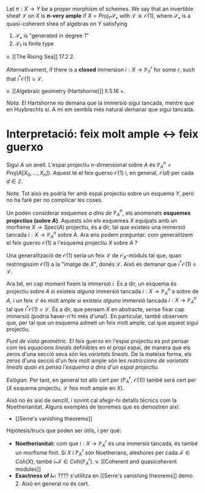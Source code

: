 Let $\pi: X \to Y$ be a proper morphism of schemes. We say that an invertible sheaf $\mathcal{L}$ on $X$ is **$\pi$-very ample** if $X = Proj_Y \mathcal{S}_\bullet$ with $\mathcal{L} \cong \mathcal{O}(1)$, where $\mathcal{S}_\bullet$ is a quasi-coherent shea of algebras on $Y$ satisfying
1. $\mathcal{S}_\bullet$ is "generated in degree 1"
2. $\mathcal{S}_1$ is finite type

v. [[The Rising Sea]] 17.2.2.

Alternativament, if there is a **closed** immersion $i: X \to \mathbb{P}^r_Y$ for some $r$, such that $i^* \mathcal{O}(1) \cong \mathcal{L}$.

v. [[Algebraic geometry (Hartshorne)]] II.5.16 +.

*Nota.* El Hartshorne no demana que la immersió sigui tancada, mentre que en Huybrechts sí. A mi em sembla més natural demanar que sigui tancada.

# Interpretació: feix molt ample <-> feix guerxo

Sigui $A$ un anell. L'espai projectiu $n$-dimensional sobre $A$ és $\mathbb{P}^n_A = Proj(A[X_0,\dots,X_n])$. Aquest té el feix guerxo $\mathcal{O}(1)$ i, en general, $\mathcal{O}(d)$ per cada $d \in \mathbb{Z}$.

*Nota.* Tot això es podria fer amb espai projectiu sobre un esquema $Y$, però no ha faré per no complicar les coses.

Un poden considerar esquemes *a dins de $\mathbb{P}^n_A$*, els anomenats **esquemes projectius (sobre $A$)**. Aquests són els esquemes $X$ equipats amb un morfisme $X \to Spec(A)$ projectiu, és a dir, tal que existeix una immersió tancada $i: X \to \mathbb{P}^n_A$ sobre $A$. Ara ens podem preguntar: com generalitzem el feix guerxo $\mathcal{O}(1)$ a l'esquema projectiu $X$ sobre $A$ ?

Una generalització de $\mathcal{O}(1)$ seria un feix $\mathcal{L}$ de $\mathcal{O}_X$-mòduls tal que, quan restringíssim $\mathcal{O}(1)$ a la "imatge de $X$", donés $\mathcal{L}$. Això és demanar que $i^* \mathcal{O}(1) \cong \mathcal{L}$.

Ara bé, en cap moment fixem la immersió $i$. És a dir, un esquema és projectiu sobre $A$ si existeix *alguna* immersió tancada $i: X \to \mathbb{P}^n_A$ a sobre de $A$, i un feix $\mathcal{L}$ és molt ample si existeix *alguna* immersió tancada $i: X \to \mathbb{P}^n_A$  tal que $i^* \mathcal{O}(1) \cong \mathcal{L}$. És a dir, que pensem $X$ en abstracte, sense fixar cap immersió (podria haver-n'hi més d'una!). En particular, també observem que, per tal que un esquema admeti un feix molt ample, cal que aquest sigui projectiu.

*Punt de vista geomètric.* El feix guerxo en l'espai projectiu es pot pensar com les *equacions lineals* definibles en el propi espai, de manera que els zeros d'una secció seva són les *varietats lineals*. De la mateixa forma, els zeros d'una secció d'un feix molt ample són les *restriccions de varietats lineals quan es pensa l'esquema a dins d'un espai projectiu*.

*Eslògan.* Per tant, en general tot allò cert per ($\mathbb{P}^r_A$, $\mathcal{O}(1)$) també serà cert per ($X$ esquema projectiu, $\mathcal{L}$ feix molt ample en $X$).

Això no és així de senzill, i sovint cal afegir-hi detalls tècnics com la Noetherianitat. Alguns exemples de teoremes que es demostren així:
- [[Serre's vanishing theorems]]

Hipòtesis/trucs que poden ser útils, i per què:
- **Noetherianitat:** com que $i: X \to \mathbb{P}^r_A$ és una immersió tancada, és també un morfisme finit. Si $X$ i $\mathbb{P}^r_A$ són Noetherians, aleshores per cada $\mathcal{F} \in Coh(X)$, també $i_*\mathcal{F} \in Coh(\mathbb{P}^r_A)$. v. [[Coherent and quasicoherent modules]]
- **Exactness of $i_*$:** ???? s'utilitza en [[Serre's vanishing theorems]] demo 2. Això en general no és cert.